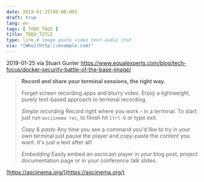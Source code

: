 ```yaml
---
date: 2019-01-25T00:00:00Z
draft: true
lang: en
tags: [ TODO_TAGS ]
title: TODO_TITLE
type: link # image quote video text audio chat
via: "[Who](http://example.com)"
---
```



2019-01-25 via Stuart Gunter
https://www.equalexperts.com/blog/tech-focus/docker-security-battle-of-the-base-image/

> **Record and share your terminal sessions, the right way.**
>
> Forget screen recording apps and blurry video. Enjoy a lightweight, purely text-based approach to terminal recording.
>
> *Simple recording*
> Record right where you work - in a terminal. To start just run `asciinema rec`, to finish hit `Ctrl-D` or type exit.
>
> *Copy & paste*
> Any time you see a command you'd like to try in your own terminal just pause the player and copy-paste the content you want. It's just a text after all!
>
> *Embedding*
> Easily embed an asciicast player in your blog post, project documentation page or in your conference talk slides.

[https://asciinema.org/](https://asciinema.org/)

